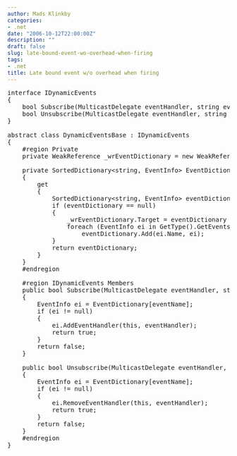 ```yaml
---
author: Mads Klinkby
categories:
- .net
date: "2006-10-12T22:00:00Z"
description: ""
draft: false
slug: late-bound-event-wo-overhead-when-firing
tags:
- .net
title: Late bound event w/o overhead when firing
---
```



<pre class="csharpcode"><span class="kwrd">interface</span> IDynamicEvents 
{ 
    <span class="kwrd">bool</span> Subscribe(MulticastDelegate eventHandler, <span class="kwrd">string</span> eventName); 
    <span class="kwrd">bool</span> Unsubscribe(MulticastDelegate eventHandler, <span class="kwrd">string</span> eventName); 
} 

<span class="kwrd">abstract</span> <span class="kwrd">class</span> DynamicEventsBase : IDynamicEvents 
{ 
    <span class="preproc">#region</span> Private 
    <span class="kwrd">private</span> WeakReference _wrEventDictionary = <span class="kwrd">new</span> WeakReference(<span class="kwrd">null</span>); 

    <span class="kwrd">private</span> SortedDictionary&lt;<span class="kwrd">string</span>, EventInfo&gt; EventDictionary 
    { 
        get 
        { 
            SortedDictionary&lt;<span class="kwrd">string</span>, EventInfo&gt; eventDictionary = _wrEventDictionary.Target <span class="kwrd">as</span> SortedDictionary&lt;<span class="kwrd">string</span>, EventInfo&gt;; 
            <span class="kwrd">if</span> (eventDictionary == <span class="kwrd">null</span>) 
            { 
                _wrEventDictionary.Target = eventDictionary = <span class="kwrd">new</span> SortedDictionary&lt;<span class="kwrd">string</span>, EventInfo&gt;(StringComparer.Ordinal); 
                <span class="kwrd">foreach</span> (EventInfo ei <span class="kwrd">in</span> GetType().GetEvents(BindingFlags.Instance  BindingFlags.Public)) 
                    eventDictionary.Add(ei.Name, ei); 
            } 
            <span class="kwrd">return</span> eventDictionary; 
        } 
    } 
    <span class="preproc">#endregion</span> 

    <span class="preproc">#region</span> IDynamicEvents Members 
    <span class="kwrd">public</span> <span class="kwrd">bool</span> Subscribe(MulticastDelegate eventHandler, <span class="kwrd">string</span> eventName) 
    { 
        EventInfo ei = EventDictionary[eventName]; 
        <span class="kwrd">if</span> (ei != <span class="kwrd">null</span>) 
        { 
            ei.AddEventHandler(<span class="kwrd">this</span>, eventHandler); 
            <span class="kwrd">return</span> <span class="kwrd">true</span>; 
        } 
        <span class="kwrd">return</span> <span class="kwrd">false</span>; 
    } 

    <span class="kwrd">public</span> <span class="kwrd">bool</span> Unsubscribe(MulticastDelegate eventHandler, <span class="kwrd">string</span> eventName) 
    { 
        EventInfo ei = EventDictionary[eventName]; 
        <span class="kwrd">if</span> (ei != <span class="kwrd">null</span>) 
        { 
            ei.RemoveEventHandler(<span class="kwrd">this</span>, eventHandler); 
            <span class="kwrd">return</span> <span class="kwrd">true</span>; 
        } 
        <span class="kwrd">return</span> <span class="kwrd">false</span>; 
    } 
    <span class="preproc">#endregion</span> 
}</code></pre>

